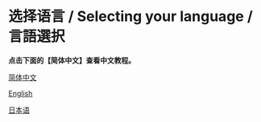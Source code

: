 # 选择语言 / Selecting your language / 言語選択

**点击下面的【简体中文】查看中文教程。**

[简体中文](https://github.com/lllyasviel/MangaCraft/blob/master/readme_zh.md)

[English](https://github.com/lllyasviel/MangaCraft/blob/master/readme_en.md)

[日本语](https://github.com/lllyasviel/MangaCraft/blob/master/readme_ja.md)

